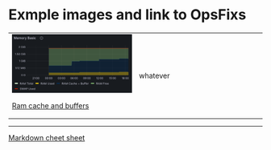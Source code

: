 # Exmple images and link to OpsFixs


<table width="100%"><tr width="100%">
  <td width = 50%>
<img src="https://github.com/dmfow/CheetSheetsOpsFixes/blob/main/Images/RamCacheAndBuffers.png" width=100%>

[Ram cache and buffers](https://github.com/dmfow/CheetSheetsOpsFixes/blob/main/Linux%20Ram%20cache%20%2B%20Buffer)
</td>
<td width = 50%>
whatever</td>
</tr></table>

---



[Markdown cheet sheet](https://github.com/dmfow/CheatSheets/blob/main/Github%20Markdown.md)


